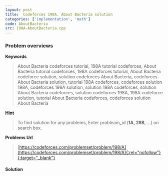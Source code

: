 ```yaml
---
layout: post
title:  Codeforces 198A. About Bacteria solution
categories: ['implementation', 'math']
code: AboutBacteria
src: 198A-AboutBacteria.cpp
---
```

### **Problem overviews**

**Keywords**
> About Bacteria codeforces tutorial, 198A tutorial codeforces, About Bacteria tutorial codeforces, 198A codeforces tutorial, About Bacteria codeforce solution, solution codeforces About Bacteria, codeforces About Bacteria solution, tutorial 198A codeforces, codeforces solution 198A, codeforces 198A solution, solution 198A codeforces, solution About Bacteria codeforces, solution codeforces 198A, 198A codeforce solution, tutorial About Bacteria codeforces, codeforces solution About Bacteria

**Hint**
> To find solution for any problems, Enter probleam_id (**1A, 28B**, ...) on search box. 

**Problems Url**
> [https://codeforces.com/problemset/problem/198/A](https://codeforces.com/problemset/problem/198/A){:rel="nofollow"}{:target="_blank"}

#### **Solution**



